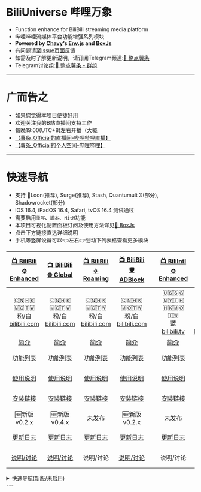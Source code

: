 # BiliUniverse 哔哩万象
  * Function enhance for BiliBili streaming media platform
  * 哔哩哔哩流媒体平台功能增强系列模块
  * **Powered by [Chavy](https://github.com/chavyleung)‘s [Env.js](https://github.com/chavyleung/scripts/blob/master/Env.js) and [BoxJs](https://chavyleung.gitbook.io/boxjs/)**
  * 有问题请至[Issue页面](https://github.com/BiliUniverse/Universe/issues)反馈
  * 如需及时了解更新说明，请订阅Telegram频道:[🍟 整点薯条](https://t.me/GetSomeFriesChannel)
  * Telegram讨论组:[🍟 整点薯条 - 群组](https://t.me/GetSomeFries)
---
# 广而告之
  * 如果您觉得本项目便捷好用
  * 欢迎关注我的B站直播间支持工作
  * 每晚19:00(UTC+8)左右开播（大概
  * [【薯条_Official的直播间-哔哩哔哩直播】](https://b23.tv/1LeNwhE)
  * [【薯条_Official的个人空间-哔哩哔哩】](https://b23.tv/Z6GIBAE)
---
# 快速导航
  * 支持 🎈Loon(推荐), Surge(推荐), Stash, Quantumult X(部分), Shadowrocket(部分)
  * iOS 16.4, iPadOS 16.4, Safari, tvOS 16.4 测试通过
  * 需要启用`重写`、`脚本`、`MitM`功能
  * 本项目可视化配置面板订阅及使用方法详见[🧰 BoxJs](../../../Universe/wiki/🧰-BoxJs)
  * 点击下方链接直达详细说明
  * 手机等竖屏设备可以👈左右👉划动下列表格查看更多模块

| [📺 BiliBili<br>⚙ Enhanced](../../../Universe/wiki/⚙-Enhanced) | [📺 BiliBili<br>🌐 Global](../../../Universe/wiki/🌐-Global) | [📺 BiliBili<br>✈ Roaming](../../../Universe/wiki/✈-Roaming) | [📺 BiliBili<br>🛡️ ADBlock](../../../Universe/wiki/🛡-ADBlock) | | [📺 BiliIntl<br>⚙ Enhanced](../../../Universe/wiki/⚙-Enhanced) | [📺 BiliIntl<br>🌐 Global](../../../Universe/wiki/🌐-Global) | [📺 BiliIntl<br>✈ Roaming](../../../Universe/wiki/✈-Roaming) |
| :---: | :---: | :---: | :---: | :---: | :---: | :---: | :---: |
| 🇨🇳🇭🇰🇲🇴🇹🇼<br>粉/白<br>[bilibili.com](bilibili.com) | 🇨🇳🇭🇰🇲🇴🇹🇼<br>粉/白<br>[bilibili.com](bilibili.com) | 🇨🇳🇭🇰🇲🇴🇹🇼<br>粉/白<br>[bilibili.com](bilibili.com) | 🇨🇳🇭🇰🇲🇴🇹🇼<br>粉/白<br>[bilibili.com](bilibili.com) | | 🇺🇸🇸🇬🇲🇾🇹🇭<br>🇭🇰🇲🇴🇹🇼<br>蓝<br>[bilibili.tv](bilibili.tv) | 🇺🇸🇸🇬🇲🇾🇹🇭<br>🇭🇰🇲🇴🇹🇼<br>蓝<br>[bilibili.tv](bilibili.tv) | 🇺🇸🇸🇬🇲🇾🇹🇭<br>🇭🇰🇲🇴🇹🇼<br>蓝<br>[bilibili.tv](bilibili.tv) |
| [简介](../../../Universe/wiki/⚙-Enhanced#简介) | [简介](../../../Universe/wiki/🌐-Global#简介) | [简介](../../../Universe/wiki/✈-Roaming#简介) | [简介](../../../Universe/wiki/🛡-ADBlock#简介) | | [简介](../../../Universe/wiki/⚙-Enhanced#简介) | [简介](../../../Universe/wiki/🌐-Global#简介) | [简介](../../../Universe/wiki/✈-Roaming#简介) |
| [功能列表](../../../Universe/wiki/⚙-Enhanced#功能列表) | [功能列表](../../../Universe/wiki/🌐-Global#功能列表) | [功能列表](../../../Universe/wiki/✈-Roaming#功能列表) | [功能列表](../../../Universe/wiki/🛡-ADBlock#功能列表) | | [功能列表](../../../Universe/wiki/⚙-Enhanced#功能列表) | [功能列表](../../../Universe/wiki/🌐-Global#功能列表) | [功能列表](../../../Universe/wiki/✈-Roaming#功能列表) |
| [使用说明](../../../Universe/wiki/⚙-Enhanced#使用说明) | [使用说明](../../../Universe/wiki/🌐-Global#使用说明) | [使用说明](../../../Universe/wiki/✈-Roaming#使用说明) | [使用说明](../../../Universe/wiki/🛡-ADBlock#使用说明) | | [使用说明](../../../Universe/wiki/⚙-Enhanced#使用说明) | [使用说明](../../../Universe/wiki/🌐-Global#使用说明) | [使用说明](../../../Universe/wiki/✈-Roaming#使用说明) |
| [安装链接](../../../Universe/wiki/⚙-Enhanced#安装链接) | [安装链接](../../../Universe/wiki/🌐-Global#安装链接) | [安装链接](../../../Universe/wiki/✈-Roaming#安装链接) | [安装链接](../../../Universe/wiki/🛡-ADBlock#安装链接) | | [安装链接](../../../Universe/wiki/⚙-Enhanced#安装链接) | [安装链接](../../../Universe/wiki/🌐-Global#安装链接) | [安装链接](../../../Universe/wiki/✈-Roaming#安装链接) |
| 🆕新版<br>v0.2.x | 🆕新版<br>v0.4.x | 未发布 | 🆕新版<br>v0.2.x | | 未发布 | 未发布 | 未发布 |
| [更新日志](../../../Universe/wiki/⚙-Enhanced#更新日志) | [更新日志](../../../Universe/wiki/🌐-Global#更新日志) | [更新日志](../../../Universe/wiki/✈-Roaming#更新日志) | [更新日志](../../../Universe/wiki/🛡-ADBlock#更新日志) | | [更新日志](../../../Universe/wiki/⚙-Enhanced#更新日志) | [更新日志](../../../Universe/wiki/🌐-Global#更新日志) | [更新日志](../../../Universe/wiki/✈-Roaming#更新日志) |
| [说明/讨论](https://t.me/GetSomeFriesChannel/182) | [说明/讨论](https://t.me/GetSomeFriesChannel/182) | 说明/讨论 | [说明/讨论](https://t.me/GetSomeFriesChannel/184) | | 说明/讨论 | 说明/讨论 | 说明/讨论 |

<details> <summary>快速导航(新版/未启用)</summary>

| [📺 BiliBili<br>⚙ Enhanced](../../../Enhanced) | [📺 BiliBili<br>🌐 Global](../../../Global) | [📺 BiliBili<br>✈ Roaming](../../../Roaming) | | [📺 BiliIntl<br>⚙ Enhanced](../../../Enhanced) | [📺 BiliIntl<br>🌐 Global](../../../Global) | [📺 BiliIntl<br>✈ Roaming](../../../Roaming) |
| :---: | :---: | :---: | :---: | :---: | :---: | :---: |
| 🇨🇳🇭🇰🇲🇴🇹🇼<br>粉/白<br>bilibili.com | 🇨🇳🇭🇰🇲🇴🇹🇼<br>粉/白<br>bilibili.com | 🇨🇳🇭🇰🇲🇴🇹🇼<br>粉/白<br>bilibili.com | | 🇺🇸🇸🇬🇲🇾🇹🇭<br>蓝<br>bilibili.tv | 🇺🇸🇸🇬🇲🇾🇹🇭<br>蓝<br>bilibili.tv | 🇺🇸🇸🇬🇲🇾🇹🇭<br>蓝<br>bilibili.tv |
| [简介](../../../Enhanced/wiki/简介) | [简介](../../../Global/wiki/简介) | [简介](../../../Roaming/wiki/简介) | | [简介](../../../Enhanced/wiki/简介) | [简介](../../../Global/wiki/简介) | [简介](../../../Roaming/wiki/简介) |
| [功能列表](../../wiki/⚙-Enhanced#功能列表) | [功能列表](../../../Global/wiki/功能列表) | [功能列表](../../../Roaming/wiki/功能列表) | | [功能列表](../../../Enhanced/wiki/功能列表) | [功能列表](../../../Global/wiki/功能列表) | [功能列表](../../../Roaming/wiki/功能列表) |
| [使用说明](../../../Enhanced/wiki/使用说明) | [使用说明](../../../Global/wiki/使用说明) | [使用说明](../../../Roaming/wiki/使用说明) | | [使用说明](../../../Enhanced/wiki/使用说明) | [使用说明](../../../Global/wiki/使用说明) | [使用说明](../../../Roaming/wiki/使用说明) |
| [安装链接](../../../Enhanced/wiki/安装链接) | [安装链接](../../../Global/wiki/安装链接) | [安装链接](../../../Roaming/wiki/安装链接) | | [安装链接](../../../Enhanced/wiki/安装链接) | [安装链接](../../wiki/安装链接) | [安装链接](../../../Roaming/wiki/安装链接) |
| 🆕新版<br>v0.1.x | 🆕新版<br>v0.3.x | 未发布 | | 未发布 | 未发布 | 未发布 |
| [更新日志](../../../Enhanced/wiki/更新日志) | [更新日志](../../../Global/wiki/更新日志) | [更新日志](../../../Roaming/wiki/更新日志) | | [更新日志](../../../Enhanced/wiki/更新日志) | [更新日志](../../../Global/wiki/更新日志) | [更新日志](../../../Roaming/wiki/更新日志) |
| [说明/讨论](https://t.me/GetSomeFriesChannel/) | [说明/讨论](https://t.me/GetSomeFriesChannel/) | 说明/讨论 | | 说明/讨论 | 说明/讨论 | 说明/讨论 |
</details>
---
